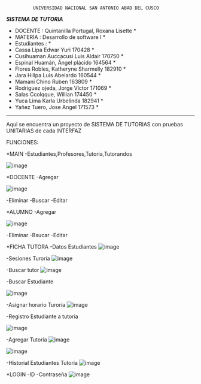               UNIVERSIDAD NACIONAL SAN ANTONIO ABAD DEL CUSCO
*****************************SISTEMA DE TUTORIA*****************************
* DOCENTE     :                 Quintanilla Portugal, Roxana Lisette       * 
* MATERIA     :                 Desarrollo de software I	                 *
* Estudiantes :                                                            *
* Cassa Lipa Edwar Yuri					            170428                         *
* Cusihuaman Auccacusi Luis Aldair				  170750                         *
* Espinal Huamán, Ángel plácido				      164564                         *
* Flores Robles, Katheryne Sharmelly 				182910                         *
* Jara Hillpa Luis Abelardo					        160544                         *
* Mamani Chino Ruben						            163809                         *
* Rodríguez ojeda, Jorge Víctor				      171069                         *
* Salas Ccolqque, Willian					          174450                         *
* Yuca Lima Karla Urbelinda 					      182941                         *
* Yañez Tuero, Jose Angel					          171573                         *
****************************************************************************
Aqui se encuentra un proyecto de SISTEMA DE TUTORIAS  con pruebas UNITARIAS de cada INTERFAZ


FUNCIONES:

*MAIN
 -Estudiantes,Profesores,Tutoria,Tutorandos
 
 ![image](https://user-images.githubusercontent.com/72510761/133947982-b3c6536c-d85b-4456-ba44-15a335f73d8b.png)


*DOCENTE
 -Agregar
 
 ![image](https://user-images.githubusercontent.com/72510761/133948005-1dd73045-08c5-4bd8-8ae8-f68c1de3ec01.png)



 -Eliminar
 -Buscar
 -Editar
 
*ALUMNO
 -Agregar
 
 ![image](https://user-images.githubusercontent.com/72510761/133948022-b001a704-0abf-4ed1-96a2-50e85a7405a8.png)

 -Eliminar
 -Bsucar
 -Editar
 
*FICHA TUTORA
 -Datos Estudiantes
 ![image](https://user-images.githubusercontent.com/72510761/133948036-cbe8fc79-6c3d-4e4f-97df-c1f795c38137.png)

 -Sesiones Turoria
 ![image](https://user-images.githubusercontent.com/72510761/133948048-7da41a6a-3ed4-412d-9fae-dcb2ffb99c81.png)

 -Buscar tutor
 ![image](https://user-images.githubusercontent.com/72510761/133948056-5bd4dc4d-543d-4378-891e-5f1804b2a056.png)

 -Buscar Estudiante
 
 ![image](https://user-images.githubusercontent.com/72510761/133948061-507e32d8-a916-46d4-bce6-fbfabc9a2a8f.png)

 -Asignar horario Turoria
 ![image](https://user-images.githubusercontent.com/72510761/133948064-18284055-5ffa-45f0-bd97-fb5afee3b9ba.png)

 -Registro Estudiante a tutoria
 
 ![image](https://user-images.githubusercontent.com/72510761/133948084-2c981dce-6f84-4c25-8869-751b35da4ebd.png)

 -Agregar Tutoria
 ![image](https://user-images.githubusercontent.com/72510761/133948090-a5e56914-871b-446d-9ac4-73b754667d9c.png)

 
 ![image](https://user-images.githubusercontent.com/72510761/133947965-5657d171-cedd-4ef7-bbc7-0ef91aaf1dcf.png)


 -Historial Estudiantes Tutoria
 ![image](https://user-images.githubusercontent.com/72510761/133947808-763ea022-f287-472d-b8c3-1fbab5624b5d.png)

 
 *LOGIN
 -ID
 -Contraseña
 ![image](https://user-images.githubusercontent.com/72510761/133948092-37266a8c-1e1b-48b3-b1bd-83775e26e7d1.png)

 

